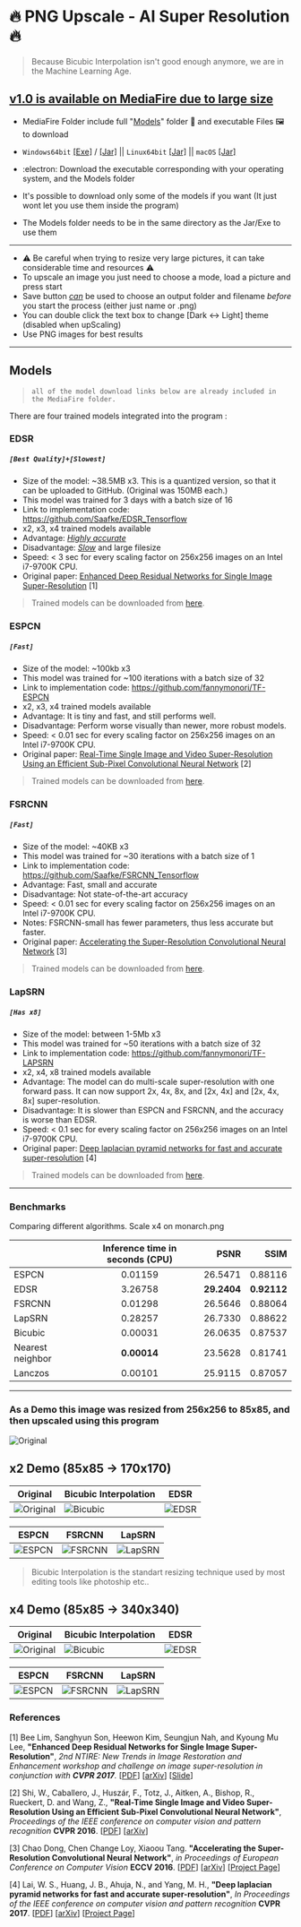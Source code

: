 # :fire: PNG Upscale -  AI Super Resolution :fire:
> Because Bicubic Interpolation isn't good enough anymore, we are in the Machine Learning Age.
 
 ## [v1.0 is available on MediaFire due to large size](https://app.mediafire.com/nz88rdbl8u041) 
* MediaFire Folder include full "[Models](http://www.mediafire.com/folder/05txvvxyww7ek/Models)" folder 📁 and executable Files 🖼️ to download

* `Windows64bit` [[Exe]](http://www.mediafire.com/file/1zimjhmqm6bbslp/png-upscale-1.0_Windows64bit.exe/file) / [[Jar]](http://www.mediafire.com/file/8aacwpegzjlrhv0/png-upscale-1.0_Windows64bit.jar/file) || `Linux64bit` [[Jar]](http://www.mediafire.com/file/07e2dma5xpd2wro/png-upscale-1.0_LINUX_64bit.jar/file) || `macOS` [[Jar]](http://www.mediafire.com/file/ubeqpou9lhkviov/png-upscale-1.0_macOS_64bit.jar/file)
* :electron:	Download the executable corresponding with your operating system, and the Models folder
* It's possible to download only some of the models if you want (It just wont let you use them inside the program)
* The Models folder needs to be in the same directory as the Jar/Exe to use them
 ---
* ⚠️ Be careful when trying to resize very large pictures, it can take considerable time and resources ⚠️
* To upscale an image you just need to choose a mode, load a picture and press start
* Save button <ins>*can*</ins> be used to choose an output folder and filename *before* you start the process (either just name or .png)
* You can double click the text box to change [Dark <-> Light] theme (disabled when upScaling)
* Use PNG images for best results

 ---

## Models

>`all of the model download links below are already included in the MediaFire folder.`

There are four trained models integrated into the program :

### EDSR 
##### `[Best Quality]+[Slowest]`

- Size of the model: ~38.5MB x3. This is a quantized version, so that it can be uploaded to GitHub. (Original was 150MB each.)
- This model was trained for 3 days with a batch size of 16
- Link to implementation code: https://github.com/Saafke/EDSR_Tensorflow
- x2, x3, x4 trained models available
- Advantage: <ins>*Highly accurate*</ins>
- Disadvantage: <ins>*Slow*</ins> and large filesize
- Speed: < 3 sec for every scaling factor on 256x256 images on an Intel i7-9700K CPU.
- Original paper: [Enhanced Deep Residual Networks for Single Image Super-Resolution](https://arxiv.org/pdf/1707.02921.pdf) [1]

> Trained models can be downloaded from [here](https://github.com/Saafke/EDSR_Tensorflow/tree/master/models).

### ESPCN
##### `[Fast]`

- Size of the model: ~100kb x3
- This model was trained for ~100 iterations with a batch size of 32
- Link to implementation code: https://github.com/fannymonori/TF-ESPCN
- x2, x3, x4 trained models available
- Advantage: It is tiny and fast, and still performs well.
- Disadvantage: Perform worse visually than newer, more robust models.
- Speed: < 0.01 sec for every scaling factor on 256x256 images on an Intel i7-9700K CPU.
- Original paper: [Real-Time Single Image and Video Super-Resolution Using an Efficient Sub-Pixel Convolutional Neural Network](https://arxiv.org/pdf/1707.02921.pdf) [2]

> Trained models can be downloaded from [here](https://github.com/fannymonori/TF-ESPCN/tree/master/export).

### FSRCNN
##### `[Fast]`

- Size of the model: ~40KB x3
- This model was trained for ~30 iterations with a batch size of 1
- Link to implementation code: https://github.com/Saafke/FSRCNN_Tensorflow
- Advantage: Fast, small and accurate
- Disadvantage: Not state-of-the-art accuracy
- Speed: < 0.01 sec for every scaling factor on 256x256 images on an Intel i7-9700K CPU.
- Notes: FSRCNN-small has fewer parameters, thus less accurate but faster.
- Original paper: [Accelerating the Super-Resolution Convolutional Neural Network](http://mmlab.ie.cuhk.edu.hk/projects/FSRCNN.html) [3]

> Trained models can be downloaded from [here](https://github.com/Saafke/FSRCNN_Tensorflow/tree/master/models).

### LapSRN
##### `[Has x8]`

- Size of the model: between 1-5Mb x3
- This model was trained for ~50 iterations with a batch size of 32
- Link to implementation code: https://github.com/fannymonori/TF-LAPSRN
- x2, x4, x8 trained models available
- Advantage: The model can do multi-scale super-resolution with one forward pass. It can now support 2x, 4x, 8x, and [2x, 4x] and [2x, 4x, 8x] super-resolution.
- Disadvantage: It is slower than ESPCN and FSRCNN, and the accuracy is worse than EDSR.
- Speed: < 0.1 sec for every scaling factor on 256x256 images on an Intel i7-9700K CPU.
- Original paper: [Deep laplacian pyramid networks for fast and accurate super-resolution](https://arxiv.org/pdf/1707.02921.pdf) [4]

> Trained models can be downloaded from [here](https://github.com/fannymonori/TF-LapSRN/tree/master/export).

 ---

### Benchmarks

Comparing different algorithms. Scale x4 on monarch.png

|               | Inference time in seconds (CPU)| PSNR | SSIM |
| ------------- |:-------------------:| ---------:|--------:|
| ESPCN            |0.01159   | 26.5471 | 0.88116 |
| EDSR             |3.26758     |**29.2404**  |**0.92112**  |
| FSRCNN           | 0.01298   | 26.5646 | 0.88064 |
| LapSRN           |0.28257    |26.7330   |0.88622  |
| Bicubic          |0.00031 |26.0635  |0.87537  |
| Nearest neighbor |**0.00014** |23.5628  |0.81741  |
| Lanczos          |0.00101  |25.9115  |0.87057  |

 ---
 
### As a Demo this image was resized from 256x256 to 85x85, and then upscaled using this program

![Original](https://github.com/Araxeus/PNG-Upscale/blob/main/test/original.png)


## x2 Demo (85x85 -> 170x170)

|      Original             |  Bicubic Interpolation    |        EDSR               |
| ------------------------- |------------------------- |------------------------- |
![Original](https://github.com/Araxeus/PNG-Upscale/blob/main/test/x2/original.png)   |  ![Bicubic](https://github.com/Araxeus/PNG-Upscale/blob/main/test/x2/input(BicubicX2).png) |  ![EDSR](https://github.com/Araxeus/PNG-Upscale/blob/main/test/x2/input(EDSRx2).png) |

|         ESPCN             |       FSRCNN              |        LapSRN             |
| ------------------------- | ------------------------- | ------------------------- |
![ESPCN](https://github.com/Araxeus/PNG-Upscale/blob/main/test/x2/input(ESPCNx2).png) | ![FSRCNN](https://github.com/Araxeus/PNG-Upscale/blob/main/test/x2/input(FSRCNNx2).png) |  ![LapSRN](https://github.com/Araxeus/PNG-Upscale/blob/main/test/x2/input(LapSRNx2).png) |

> Bicubic Interpolation is the standart resizing technique used by most editing tools like photoship etc..


## x4 Demo (85x85 -> 340x340)

|      Original             |  Bicubic Interpolation    |        EDSR               |
| ------------------------- | ------------------------- | ------------------------- |
![Original](https://github.com/Araxeus/PNG-Upscale/blob/main/test/x4/original.png)   |  ![Bicubic](https://github.com/Araxeus/PNG-Upscale/blob/main/test/x4/input(BicubicX4).png)|  ![EDSR](https://github.com/Araxeus/PNG-Upscale/blob/main/test/x4/input(EDSRx4).png)|

 
|        ESPCN             |       FSRCNN              |        LapSRN             |
| ------------------------- | ------------------------- | ------------------------- |
![ESPCN](https://github.com/Araxeus/PNG-Upscale/blob/main/test/x4/input(ESPCNx4).png)   |  ![FSRCNN](https://github.com/Araxeus/PNG-Upscale/blob/main/test/x4/input(FSRCNNx4).png)|  ![LapSRN](https://github.com/Araxeus/PNG-Upscale/blob/main/test/x4/input(LapSRNx4).png)|

### References
[1] Bee Lim, Sanghyun Son, Heewon Kim, Seungjun Nah, and Kyoung Mu Lee, **"Enhanced Deep Residual Networks for Single Image Super-Resolution"**, <i> 2nd NTIRE: New Trends in Image Restoration and Enhancement workshop and challenge on image super-resolution in conjunction with **CVPR 2017**. </i> [[PDF](http://openaccess.thecvf.com/content_cvpr_2017_workshops/w12/papers/Lim_Enhanced_Deep_Residual_CVPR_2017_paper.pdf)] [[arXiv](https://arxiv.org/abs/1707.02921)] [[Slide](https://cv.snu.ac.kr/research/EDSR/Presentation_v3(release).pptx)]

[2] Shi, W., Caballero, J., Huszár, F., Totz, J., Aitken, A., Bishop, R., Rueckert, D. and Wang, Z., **"Real-Time Single Image and Video Super-Resolution Using an Efficient Sub-Pixel Convolutional Neural Network"**, <i>Proceedings of the IEEE conference on computer vision and pattern recognition</i> **CVPR 2016**. [[PDF](http://openaccess.thecvf.com/content_cvpr_2016/papers/Shi_Real-Time_Single_Image_CVPR_2016_paper.pdf)] [[arXiv](https://arxiv.org/abs/1609.05158)]

[3] Chao Dong, Chen Change Loy, Xiaoou Tang. **"Accelerating the Super-Resolution Convolutional Neural Network"**, <i> in Proceedings of European Conference on Computer Vision </i>**ECCV 2016**. [[PDF](http://personal.ie.cuhk.edu.hk/~ccloy/files/eccv_2016_accelerating.pdf)]
[[arXiv](https://arxiv.org/abs/1608.00367)] [[Project Page](http://mmlab.ie.cuhk.edu.hk/projects/FSRCNN.html)]

[4] Lai, W. S., Huang, J. B., Ahuja, N., and Yang, M. H., **"Deep laplacian pyramid networks for fast and accurate super-resolution"**, <i> In Proceedings of the IEEE conference on computer vision and pattern recognition </i>**CVPR 2017**. [[PDF](http://openaccess.thecvf.com/content_cvpr_2017/papers/Lai_Deep_Laplacian_Pyramid_CVPR_2017_paper.pdf)] [[arXiv](https://arxiv.org/abs/1710.01992)] [[Project Page](http://vllab.ucmerced.edu/wlai24/LapSRN/)]

